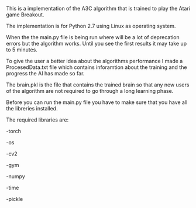 This is a implementation of the A3C algorithm that is trained to play the Atari game Breakout.

The implementation is for Python 2.7 using Linux as operating system.

When the the main.py file is being run where will be a lot of deprecation errors but the algorithm works. Until you see the first results it may take up to 5 minutes.

To give the user a better idea about the algorithms performance I made a ProcesedData.txt file which contains inforamtion about the training and the progress the AI has made so far.

The brain.pkl is the file that contains the trained brain so that any new users of the algorithm are not required to go through a long learning phase.

Before you can run the main.py file you have to make sure that you have all the libreries installed.

The required libraries are:

-torch

-os

-cv2

-gym

-numpy

-time

-pickle
